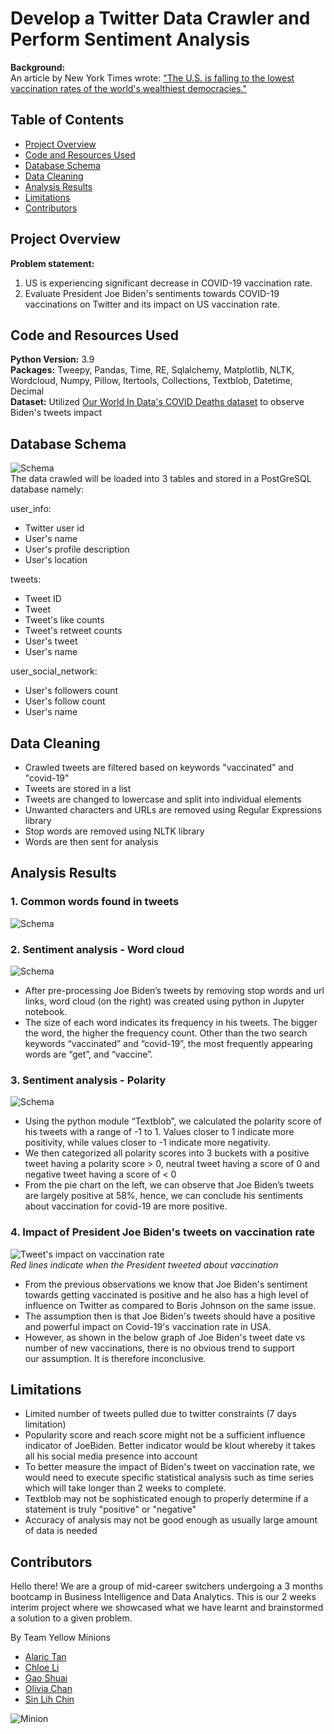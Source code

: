 # Develop a Twitter Data Crawler and Perform Sentiment Analysis

**Background:**  
An article by New York Times wrote:
["The U.S. is falling to the lowest vaccination rates of the world's wealthiest democracies."](https://www.nytimes.com/2021/09/11/world/asia/us-vaccination-rate-low.html)

## Table of Contents

- [Project Overview](#project-overview)
- [Code and Resources Used](#code-and-resources-used)
- [Database Schema](#database-schema)
- [Data Cleaning](#data-cleaning)
- [Analysis Results](#analysis-results)
- [Limitations](#limitations)
- [Contributors](#contributors)

## Project Overview

**Problem statement:**
1. US is experiencing significant decrease in COVID-19 vaccination rate.
2. Evaluate President Joe Biden's sentiments towards COVID-19 vaccinations on Twitter and its impact on US vaccination rate.

## Code and Resources Used

**Python Version:** 3.9  
**Packages:** Tweepy, Pandas, Time, RE, Sqlalchemy, Matplotlib, NLTK, Wordcloud, Numpy, Pillow, Itertools, Collections, Textblob, Datetime, Decimal  
**Dataset:** Utilized [Our World In Data's COVID Deaths dataset](https://ourworldindata.org/covid-deaths) to observe Biden's tweets impact

## Database Schema  

![Schema](https://github.com/olliechan92/minions/blob/main/Charts_and_images/schema.jpg?raw=true)  
The data crawled will be loaded into 3 tables and stored in a PostGreSQL database namely:

user_info:  
- Twitter user id
- User's name
- User's profile description
- User's location

tweets:
- Tweet ID
- Tweet
- Tweet's like counts
- Tweet's retweet counts
- User's tweet
- User's name

user_social_network:
- User's followers count
- User's follow count
- User's name

## Data Cleaning

- Crawled tweets are filtered based on keywords "vaccinated" and "covid-19"
- Tweets are stored in a list
- Tweets are changed to lowercase and split into individual elements
- Unwanted characters and URLs are removed using Regular Expressions library
- Stop words are removed using NLTK library
- Words are then sent for analysis

## Analysis Results

### 1. Common words found in tweets
![Schema](https://github.com/olliechan92/minions/blob/main/Charts_and_images/counter.jpg?raw=true)  


### 2. Sentiment analysis - Word cloud
![Schema](https://github.com/olliechan92/minions/blob/main/Charts_and_images/wordcloud.jpg?raw=true)  
- After pre-processing Joe Biden’s tweets by removing stop words and url links, word cloud (on the right) was created using python in Jupyter notebook.
- The size of each word indicates its frequency in his tweets. The bigger the word, the higher the frequency count. Other than the two search keywords “vaccinated” and “covid-19”, the most frequently appearing words are “get”, and “vaccine”.

### 3. Sentiment analysis - Polarity
![Schema](https://github.com/olliechan92/minions/blob/main/Charts_and_images/polarity.jpg?raw=true)  
- Using the python module “Textblob”, we calculated the polarity score of his tweets with a range of -1 to 1. Values closer to 1 indicate more positivity, while values closer to -1 indicate more negativity.
- We then categorized all polarity scores into 3 buckets with a positive tweet having a polarity score > 0, neutral tweet having a score of 0 and negative tweet having a score of < 0
- From the pie chart on the left, we can observe that Joe Biden’s tweets are largely positive at 58%, hence, we can conclude his sentiments about vaccination for covid-19 are more positive.

### 4. Impact of President Joe Biden's tweets on vaccination rate
![Tweet's impact on vaccination rate](https://github.com/olliechan92/minions/blob/main/Charts_and_images/tweets_impact.jpg?raw=true)  
*Red lines indicate when the President tweeted about vaccination*  
- From the previous observations we know that Joe Biden's sentiment towards getting vaccinated is positive and he also has a high level of influence on Twitter as compared to Boris Johnson on the same issue. 
- The assumption then is that Joe Biden's tweets should have a positive and powerful impact on Covid-19's vaccination rate in USA.
- However, as shown in the below graph of Joe Biden's tweet date vs number of new vaccinations, there is no obvious trend to support our assumption. It is therefore inconclusive. 

## Limitations

- Limited number of tweets pulled due to twitter constraints (7 days limitation)
- Popularity score and reach score might not be a sufficient influence indicator of JoeBiden. Better indicator would be klout whereby it takes all his social media presence into account
- To better measure the impact of Biden's tweet on vaccination rate, we would need to execute specific statistical analysis such as time series which will take longer than 2 weeks to complete.
- Textblob may not be sophisticated enough to properly determine if a statement is truly "positive" or "negative"​
- Accuracy of analysis may not be good enough as usually large amount of data is needed

## Contributors

Hello there! We are a group of mid-career switchers undergoing a 3 months bootcamp in Business Intelligence and Data Analytics. This is our 2 weeks interim project where we showcased what we have learnt and brainstormed a solution to a given problem.

By Team Yellow Minions  
- [Alaric Tan](https://www.linkedin.com/in/alaric-tan-37b9a2143/)
- [Chloe Li](https://www.linkedin.com/in/chloelihuimin/)
- [Gao Shuai](https://www.linkedin.com/in/gao-shuai/)
- [Olivia Chan](https://www.linkedin.com/in/olivia-chan-90986a175/)
- [Sin Lih Chin](https://www.linkedin.com/in/sinlih-chin/)

![Minion](https://github.com/olliechan92/minions/blob/main/Charts_and_images/minion_out.jpg?raw=true)  

